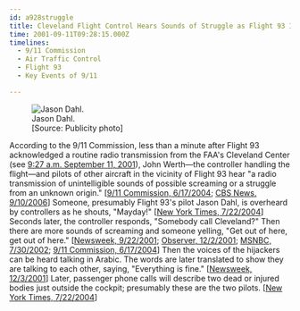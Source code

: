 ```yaml
---
id: a928struggle
title: Cleveland Flight Control Hears Sounds of Struggle as Flight 93 Is Hijacked
time: 2001-09-11T09:28:15.000Z
timelines:
  - 9/11 Commission
  - Air Traffic Control
  - Flight 93
  - Key Events of 9/11

---
```


<figure class="image">
  <img alt="Jason Dahl." src="//i2.wp.com/cdn.historycommons.org/images/events/308_jason_dahl.jpg" />
  <figcaption>Jason Dahl.<br>[Source: Publicity photo]</figcaption>
</figure>

According to the 9/11 Commission, less than a minute after Flight 93 acknowledged a routine radio transmission from the FAA's Cleveland Center (see [9:27 a.m. September 11, 2001](/timeline/#a927lastcontact)), John Werth—the controller handling the flight—and pilots of other aircraft in the vicinity of Flight 93 hear "a radio transmission of unintelligible sounds of possible screaming or a struggle from an unknown origin." [[9/11 Commission, 6/17/2004][1]; [CBS News, 9/10/2006][2]] Someone, presumably Flight 93's pilot Jason Dahl, is overheard by controllers as he shouts, "Mayday!" [[New York Times, 7/22/2004][3]] Seconds later, the controller responds, "Somebody call Cleveland?" Then there are more sounds of screaming and someone yelling, "Get out of here, get out of here." [[Newsweek, 9/22/2001][4]; [Observer, 12/2/2001][5]; [MSNBC, 7/30/2002][6]; [9/11 Commission, 6/17/2004][1]] Then the voices of the hijackers can be heard talking in Arabic. The words are later translated to show they are talking to each other, saying, "Everything is fine." [[Newsweek, 12/3/2001][7]] Later, passenger phone calls will describe two dead or injured bodies just outside the cockpit; presumably these are the two pilots. [[New York Times, 7/22/2004][3]]

[1]: https://web.archive.org/web/20040617211819/http://www.msnbc.msn.com/id/5233007/
[2]: https://www.cbsnews.com/news/flight-93-controller-looks-back/
[3]: https://www.nytimes.com/2004/07/22/politics/details-emerge-on-flight-93.html
[4]: https://web.archive.org/web/20040629224627/www.msnbc.com/news/create_p1.asp?cp1=1&cpm=1&cpe=1&URL=www.msnbc.com/news/632626.asp
[5]: https://www.theguardian.com/world/2001/dec/02/september11.terrorism1
[6]: https://web.archive.org/web/20130914030016/http://www.nbcnews.com/id/3080117/ns/dateline_nbc-newsmakers/t/heroes-flight/
[7]: http://www.j-bradford-delong.net/TotW/flight_93.html
